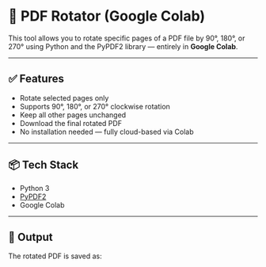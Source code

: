 # 🔄 PDF Rotator (Google Colab)

This tool allows you to rotate specific pages of a PDF file by 90°, 180°, or 270° using Python and the PyPDF2 library — entirely in **Google Colab**.

---

## ✅ Features

- Rotate selected pages only  
- Supports 90°, 180°, or 270° clockwise rotation  
- Keep all other pages unchanged  
- Download the final rotated PDF  
- No installation needed — fully cloud-based via Colab  

---

## 📦 Tech Stack

- Python 3  
- [PyPDF2](https://pypi.org/project/PyPDF2/)  
- Google Colab  

---

## 📂 Output

The rotated PDF is saved as:  
